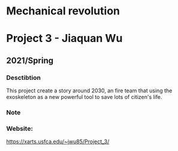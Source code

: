 # Mechanical revolution
# Project 3 - Jiaquan Wu
## 2021/Spring

### Desctibtion
This project create a story around 2030, an fire team that using the exoskeleton as a new powerful tool to save lots of citizen's life.

### Note

### Website:
https://xarts.usfca.edu/~jwu85/Project_3/